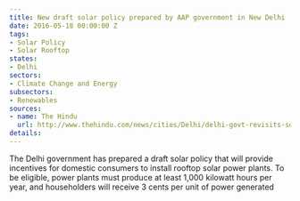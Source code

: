 ```yaml
---
title: New draft solar policy prepared by AAP government in New Delhi
date: 2016-05-18 00:00:00 Z
tags:
- Solar Policy
- Solar Rooftop
states:
- Delhi
sectors:
- Climate Change and Energy
subsectors:
- Renewables
sources:
- name: The Hindu
  url: http://www.thehindu.com/news/cities/Delhi/delhi-govt-revisits-solar-power-scheme/article8605411.ece
details: 
---
```


The Delhi government has prepared a draft solar policy that will provide incentives for domestic consumers to install rooftop solar power plants. To be eligible, power plants must produce at least 1,000 kilowatt hours per year, and householders will receive 3 cents per unit of power generated
